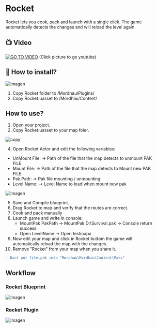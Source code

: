 # Rocket

Rocket lets you cook, pack and launch with a single click. 
The game automatically detects the changes and will reload the level again. 

## :tv: Video  

[![GO TO VIDEO](https://user-images.githubusercontent.com/59538289/134344258-25fb8e4c-4f46-49ab-858a-10caac78e044.png)](https://www.youtube.com/watch?v=dQw4w9WgXcQ)
(Click picture to go youtube)

## :floppy_disk: How to install?

![imagen](https://user-images.githubusercontent.com/59538289/134321423-5e24671e-7e72-4fbc-b26b-4047ccd7a165.png)

1. Copy Rocket folder to /Mordhau/Plugins/
2. Copy Rocket.uasset to /Mordhau/Content/

## How to use?

1. Open your project.
2. Copy Rocket.uasset to your map foler.

![copy](https://user-images.githubusercontent.com/59538289/134322419-9eb1503f-c719-4edc-b618-2e370d1b2505.gif)

4. Open Rocket Actor and edit the following variables:
  - UnMount File: -> Path of the file that the map detects to unmount PAK FILE 
  - Mount File: -> Path of the file that the map detects to Mount new PAK FILE 
  - Pak Path: -> Pak file mounting / unmounting
  - Level Name: -> Level Name to load when mount new pak
 
  ![imagen](https://user-images.githubusercontent.com/59538289/134328645-a2066277-707d-49f1-a62d-776441caeaa7.png)

5. Save and Compile blueprint.
6. Drag Rocket to map and verify that the routes are correct. 
7. Cook and pack manually 
8. Launch game and write in console:
   - MountPak PakPath -> MountPak D:\Survival.pak -> Console return success
   - Open LevelName -> Open testmapa
9. Now edit your map and click in Rocket buttom the game will automatically reload the map with the changes. 
10. Remove "Rocket" from your map when you share it.

```diff
- Dont put file.pak into "Mordhau\Mordhau\Content\Paks"

```

## Workflow

### Rocket Blueprint
![imagen](https://user-images.githubusercontent.com/59538289/134330925-31962f5d-f432-42cd-a6ec-a46f0f63e06f.png)

### Rocket Plugin
![imagen](https://user-images.githubusercontent.com/59538289/134341633-061545c1-ca49-489a-8704-9f8b7c916f63.png)

